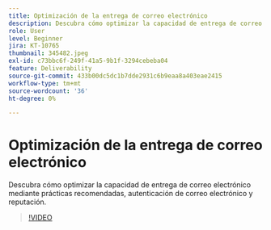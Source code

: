 ```yaml
---
title: Optimización de la entrega de correo electrónico
description: Descubra cómo optimizar la capacidad de entrega de correo electrónico mediante prácticas recomendadas, autenticación de correo electrónico y reputación.
role: User
level: Beginner
jira: KT-10765
thumbnail: 345482.jpeg
exl-id: c73bbc6f-249f-41a5-9b1f-3294cebeba04
feature: Deliverability
source-git-commit: 433b00dc5dc1b7dde2931c6b9eaa8a403eae2415
workflow-type: tm+mt
source-wordcount: '36'
ht-degree: 0%

---
```


# Optimización de la entrega de correo electrónico

Descubra cómo optimizar la capacidad de entrega de correo electrónico mediante prácticas recomendadas, autenticación de correo electrónico y reputación.

>[!VIDEO](https://video.tv.adobe.com/v/345482/?quality=12&learn=on)
